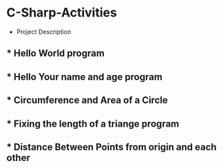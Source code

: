 # C-Sharp-Activities
* Project Description

## * Hello World program
## * Hello Your name and age program
## * Circumference and Area of a Circle
## * Fixing the length of a triange program
## * Distance Between Points from origin and each other
